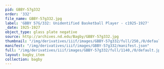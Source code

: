 ```yaml
---
pid: GBBY-57g332
order: '332'
file_name: GBBY-57g332.jpg
label: 'GBBY 57G/332: Unidentified Basketball Player - c1925-1927'
_date: 1925-1927
object_type: glass plate negative
source: http://archives.nd.edu/Bagby/GBBY-57g332.jpg
thumbnail: "/img/derivatives/iiif/images/GBBY-57g332/full/250,/0/default.jpg"
manifest: "/img/derivatives/iiif/images/GBBY-57g332/manifest.json"
full: "/img/derivatives/iiif/images/GBBY-57g332/full/1140,/0/default.jpg"
layout: bagby_item
collection: bagby
---
```

